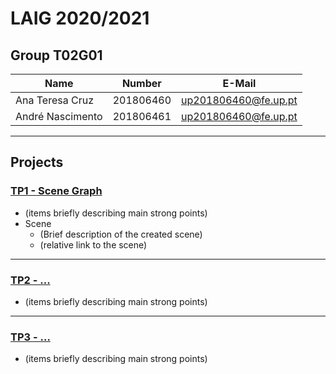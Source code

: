 # LAIG 2020/2021

## Group T02G01
| Name             | Number    | E-Mail               |
| ---------------- | --------- | ---------------------|
| Ana Teresa Cruz  | 201806460 | up201806460@fe.up.pt |
| André Nascimento | 201806461 | up201806460@fe.up.pt |

----

## Projects

### [TP1 - Scene Graph](TP1)

- (items briefly describing main strong points)
- Scene
  - (Brief description of the created scene)
  - (relative link to the scene)

-----

### [TP2 - ...](TP2)
- (items briefly describing main strong points)

----

### [TP3 - ...](TP3)
- (items briefly describing main strong points)

